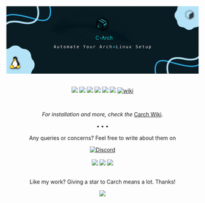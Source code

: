 <div align="center">
<img src="https://raw.githubusercontent.com/harilvfs/carch/refs/heads/main/source/carch.webp" width="800" />
</div>
<br>
<div align="center">

<img src="https://img.shields.io/github/issues/harilvfs/carch?style=for-the-badge&color=dbb6ed&logoColor=85e185&labelColor=1c1c29" /> <img src="https://img.shields.io/github/issues-pr/harilvfs/carch?style=for-the-badge&color=ef9f9c&logoColor=85e185&labelColor=1c1c29" /> <img src="https://img.shields.io/github/last-commit/harilvfs/carch?style=for-the-badge&logo=github&color=7dc4e4&logoColor=D9E0EE&labelColor=1c1c29"/> <img src="https://img.shields.io/github/stars/harilvfs/carch?style=for-the-badge&logo=apachespark&color=eed49f&logoColor=D9E0EE&labelColor=1c1c29"/> <img src="https://img.shields.io/github/forks/harilvfs/carch?style=for-the-badge&color=9dc3ea&logoColor=D9E0EE&labelColor=1c1c29" /> <img src="https://img.shields.io/github/downloads/harilvfs/carch/total?style=for-the-badge&color=e0ea9d&logoColor=D9E0EE&labelColor=171b22" /> <a href="https://carch-org.github.io/docs/" target="_blank"><img alt="wiki" src="https://img.shields.io/badge/CARCH-WIKI-90EE90?style=for-the-badge&labelColor=1c1c29" /></a>

</div>

<br>
<div align="center">

*For installation and more, check the* [Carch Wiki](https://carch-org.github.io/docs/).

• • •

Any queries or concerns? Feel free to write about them on 

[![Discord](https://img.shields.io/discord/757266205408100413.svg?label=Discord&logo=Discord&style=for-the-badge&color=f5a7a0&logoColor=FFFFFF&labelColor=1c1c29)](https://discord.com/invite/8NJWstnUHd)
<br><br>
<a href="https://t.me/harilvfs" target="blank"><img src="https://github.com/harilvfs/DevIcons/blob/main/badges/badges_telegram.png?raw=true" width="45px"/></a>
<a href="https://discord.com/invite/8NJWstnUHd" target="blank"><img src="https://github.com/harilvfs/DevIcons/blob/main/badges/badges_discord.png?raw=true" width="45px"/></a>
<a href="https://www.reddit.com/user/aayush-le/" target="blank"><img src="https://github.com/harilvfs/DevIcons/blob/main/badges/badges_reddit.png?raw=true" width="45px"/></a>
<br><br>

Like my work? Giving a star to Carch means a lot. Thanks!

<img src="https://cdn-icons-png.flaticon.com/128/4587/4587595.png" width="40" />

</div>

